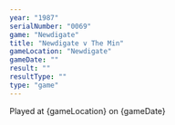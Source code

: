 ```yaml
---
year: "1987"
serialNumber: "0069" 
game: "Newdigate"
title: "Newdigate v The Min"
gameLocation: "Newdigate"
gameDate: ""
result: ""
resultType: ""
type: "game"
---
```


Played at {gameLocation} on {gameDate} 